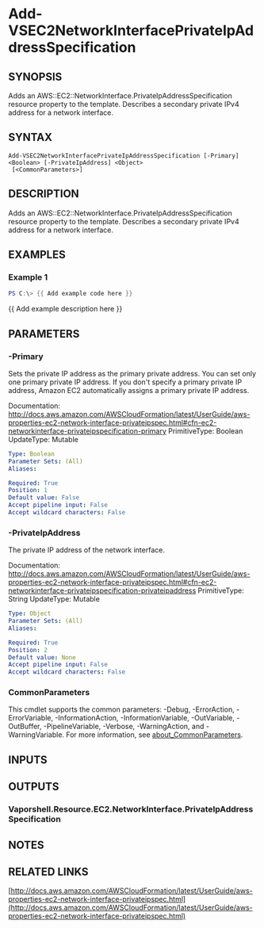 # Add-VSEC2NetworkInterfacePrivateIpAddressSpecification

## SYNOPSIS
Adds an AWS::EC2::NetworkInterface.PrivateIpAddressSpecification resource property to the template.
Describes a secondary private IPv4 address for a network interface.

## SYNTAX

```
Add-VSEC2NetworkInterfacePrivateIpAddressSpecification [-Primary] <Boolean> [-PrivateIpAddress] <Object>
 [<CommonParameters>]
```

## DESCRIPTION
Adds an AWS::EC2::NetworkInterface.PrivateIpAddressSpecification resource property to the template.
Describes a secondary private IPv4 address for a network interface.

## EXAMPLES

### Example 1
```powershell
PS C:\> {{ Add example code here }}
```

{{ Add example description here }}

## PARAMETERS

### -Primary
Sets the private IP address as the primary private address.
You can set only one primary private IP address.
If you don't specify a primary private IP address, Amazon EC2 automatically assigns a primary private IP address.

Documentation: http://docs.aws.amazon.com/AWSCloudFormation/latest/UserGuide/aws-properties-ec2-network-interface-privateipspec.html#cfn-ec2-networkinterface-privateipspecification-primary
PrimitiveType: Boolean
UpdateType: Mutable

```yaml
Type: Boolean
Parameter Sets: (All)
Aliases:

Required: True
Position: 1
Default value: False
Accept pipeline input: False
Accept wildcard characters: False
```

### -PrivateIpAddress
The private IP address of the network interface.

Documentation: http://docs.aws.amazon.com/AWSCloudFormation/latest/UserGuide/aws-properties-ec2-network-interface-privateipspec.html#cfn-ec2-networkinterface-privateipspecification-privateipaddress
PrimitiveType: String
UpdateType: Mutable

```yaml
Type: Object
Parameter Sets: (All)
Aliases:

Required: True
Position: 2
Default value: None
Accept pipeline input: False
Accept wildcard characters: False
```

### CommonParameters
This cmdlet supports the common parameters: -Debug, -ErrorAction, -ErrorVariable, -InformationAction, -InformationVariable, -OutVariable, -OutBuffer, -PipelineVariable, -Verbose, -WarningAction, and -WarningVariable. For more information, see [about_CommonParameters](http://go.microsoft.com/fwlink/?LinkID=113216).

## INPUTS

## OUTPUTS

### Vaporshell.Resource.EC2.NetworkInterface.PrivateIpAddressSpecification
## NOTES

## RELATED LINKS

[http://docs.aws.amazon.com/AWSCloudFormation/latest/UserGuide/aws-properties-ec2-network-interface-privateipspec.html](http://docs.aws.amazon.com/AWSCloudFormation/latest/UserGuide/aws-properties-ec2-network-interface-privateipspec.html)

